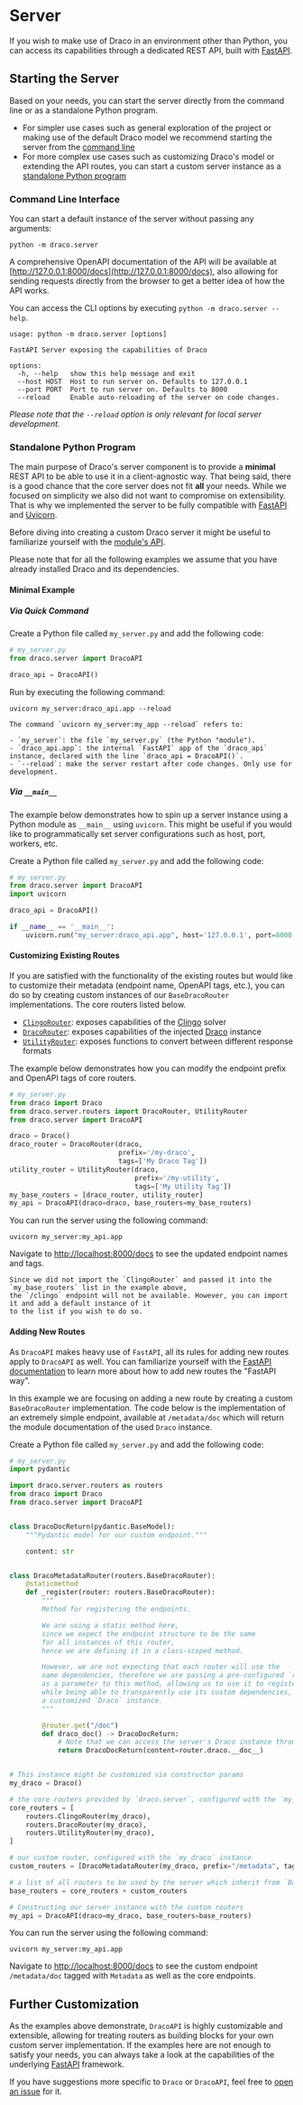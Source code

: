 # Server

If you wish to make use of Draco in an environment other than Python, you can access its capabilities through a
dedicated REST API, built with [FastAPI](https://fastapi.tiangolo.com/).

## Starting the Server

Based on your needs, you can start the server directly from the command line or as a standalone Python program.

- For simpler use cases such as general exploration of the project or making use of the default Draco model we recommend
  starting the server from the [command line](#command-line-interface)
- For more complex use cases such as customizing Draco's model or extending the API routes, you can start a custom
  server instance as a [standalone Python program](#standalone-python-program)

### Command Line Interface

You can start a default instance of the server without passing any arguments:

```shell
python -m draco.server
```

A comprehensive OpenAPI documentation of the API will be available at
[http://127.0.0.1:8000/docs](http://127.0.0.1:8000/docs), also allowing for sending requests directly from the browser
to get a better idea of how the API works.

You can access the CLI options by executing `python -m draco.server --help`.

```text
usage: python -m draco.server [options]

FastAPI Server exposing the capabilities of Draco

options:
  -h, --help   show this help message and exit
  --host HOST  Host to run server on. Defaults to 127.0.0.1
  --port PORT  Port to run server on. Defaults to 8000
  --reload     Enable auto-reloading of the server on code changes.
```

_Please note that the `--reload` option is only relevant for local server development._

### Standalone Python Program

The main purpose of Draco's server component is to provide a **minimal** REST API to be able to use it in a
client-agnostic way. That being said, there is a good chance that the core server does not fit **all** your needs. While
we focused on simplicity we also did not want to compromise on extensibility. That is why we implemented the server to
be fully compatible with [FastAPI](https://fastapi.tiangolo.com/) and [Uvicorn](https://www.uvicorn.org/).

Before diving into creating a custom Draco server it might be useful to familiarize yourself with the
[module's API](../api/server.md).

Please note that for all the following examples we assume that you have already installed Draco and its dependencies.

#### Minimal Example

##### Via Quick Command

Create a Python file called `my_server.py` and add the following code:

```python
# my_server.py
from draco.server import DracoAPI

draco_api = DracoAPI()
```

Run by executing the following command:

```shell
uvicorn my_server:draco_api.app --reload
```

```{note}
The command `uvicorn my_server:my_app --reload` refers to:

- `my_server`: the file `my_server.py` (the Python "module").
- `draco_api.app`: the internal `FastAPI` app of the `draco_api` instance, declared with the line `draco_api = DracoAPI()`.
- `--reload`: make the server restart after code changes. Only use for development.
```

##### Via `__main__`

The example below demonstrates how to spin up a server instance using a Python module as `__main__` using `uvicorn`.
This might be useful if you would like to programmatically set server configurations such as host, port, workers, etc.

Create a Python file called `my_server.py` and add the following code:

```python
# my_server.py
from draco.server import DracoAPI
import uvicorn

draco_api = DracoAPI()

if __name__ == '__main__':
    uvicorn.run("my_server:draco_api.app", host='127.0.0.1', port=8000, reload=True)
```

#### Customizing Existing Routes

If you are satisfied with the functionality of the existing routes but would like to customize their metadata (endpoint
name, OpenAPI tags, etc.), you can do so by creating custom instances of our `BaseDracoRouter` implementations. The core
routers listed below.

- [`ClingoRouter`](../api/server.html#clingorouter): exposes capabilities of the [Clingo](https://potassco.org/clingo/)
  solver
- [`DracoRouter`](../api/server.html#dracorouter): exposes capabilities of the injected [Draco](../api/draco.ipynb)
  instance
- [`UtilityRouter`](../api/server.html#utilityrouter): exposes functions to convert between different response formats

The example below demonstrates how you can modify the endpoint prefix and OpenAPI tags of core routers.

```python
# my_server.py
from draco import Draco
from draco.server.routers import DracoRouter, UtilityRouter
from draco.server import DracoAPI

draco = Draco()
draco_router = DracoRouter(draco,
                           prefix='/my-draco',
                           tags=['My Draco Tag'])
utility_router = UtilityRouter(draco,
                               prefix='/my-utility',
                               tags=['My Utility Tag'])
my_base_routers = [draco_router, utility_router]
my_api = DracoAPI(draco=draco, base_routers=my_base_routers)
```

You can run the server using the following command:

```shell
uvicorn my_server:my_api.app
```

Navigate to [http://localhost:8000/docs](http://localhost:8000/docs) to see the updated endpoint names and tags.

```{warning}
Since we did not import the `ClingoRouter` and passed it into the `my_base_routers` list in the example above,
the `/clingo` endpoint will not be available. However, you can import it and add a default instance of it
to the list if you wish to do so.
```

#### Adding New Routes

As `DracoAPI` makes heavy use of `FastAPI`, all its rules for adding new routes apply to `DracoAPI` as well. You can
familiarize yourself with the [FastAPI documentation](https://fastapi.tiangolo.com/tutorial/bigger-applications/) to
learn more about how to add new routes the "FastAPI way".

In this example we are focusing on adding a new route by creating a custom `BaseDracoRouter` implementation. The code
below is the implementation of an extremely simple endpoint, available at `/metadata/doc` which will return the module
documentation of the used `Draco` instance.

Create a Python file called `my_server.py` and add the following code:

```python
# my_server.py
import pydantic

import draco.server.routers as routers
from draco import Draco
from draco.server import DracoAPI


class DracoDocReturn(pydantic.BaseModel):
    """Pydantic model for our custom endpoint."""

    content: str


class DracoMetadataRouter(routers.BaseDracoRouter):
    @staticmethod
    def _register(router: routers.BaseDracoRouter):
        """
        Method for registering the endpoints.

        We are using a static method here,
        since we expect the endpoint structure to be the same
        for all instances of this router,
        hence we are defining it in a class-scoped method.

        However, we are not expecting that each router will use the
        same dependencies, therefore we are passing a pre-configured `router` instance
        as a parameter to this method, allowing us to use it to register the endpoints
        while being able to transparently use its custom dependencies, such as
        a customized `Draco` instance.
        """

        @router.get("/doc")
        def draco_doc() -> DracoDocReturn:
            # Note that we can access the server's Draco instance through the router
            return DracoDocReturn(content=router.draco.__doc__)


# This instance might be customized via constructor params
my_draco = Draco()

# the core routers provided by `draco.server`, configured with the `my_draco` instance
core_routers = [
    routers.ClingoRouter(my_draco),
    routers.DracoRouter(my_draco),
    routers.UtilityRouter(my_draco),
]

# our custom router, configured with the `my_draco` instance
custom_routers = [DracoMetadataRouter(my_draco, prefix="/metadata", tags=["Metadata"])]

# a list of all routers to be used by the server which inherit from `BaseDracoRouter`
base_routers = core_routers + custom_routers

# Constructing our server instance with the custom routers
my_api = DracoAPI(draco=my_draco, base_routers=base_routers)
```

You can run the server using the following command:

```shell
uvicorn my_server:my_api.app
```

Navigate to [http://localhost:8000/docs](http://localhost:8000/docs) to see the custom endpoint `/metadata/doc` tagged
with `Metadata` as well as the core endpoints.

## Further Customization

As the examples above demonstrate, `DracoAPI` is highly customizable and extensible, allowing for treating routers as
building blocks for your own custom server implementation. If the examples here are not enough to satisfy your needs,
you can always take a look at the capabilities of the underlying [FastAPI](https://fastapi.tiangolo.com/) framework.

If you have suggestions more specific to `Draco` or `DracoAPI`, feel free to
[open an issue](https://github.com/cmudig/draco2/issues/new/choose) for it.
